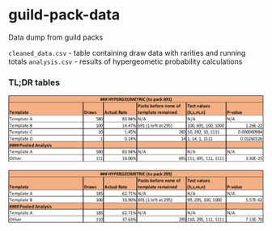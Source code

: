 # guild-pack-data
Data dump from guild packs

`cleaned_data.csv` - table containing draw data with rarities and running totals
`analysis.csv` - results of hypergeometic probability calculations

### TL;DR tables

![Table1](img/table1.png)

![Table1](img/table2.png)
